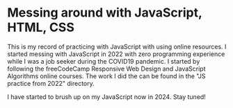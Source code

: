 # Messing around with JavaScript, HTML, CSS

This is my record of practicing with JavaScript with using online resources. I started messing with JavaScript in 2022 with zero programming experience while I was a job seeker during the COVID19 pandemic. I started by following the freeCodeCamp Responsive Web Design and JavaScript Algorithms online courses. The work I did the can be found in the "JS practice from 2022" directory.

I have started to brush up on my JavaScript now in 2024. Stay tuned!
